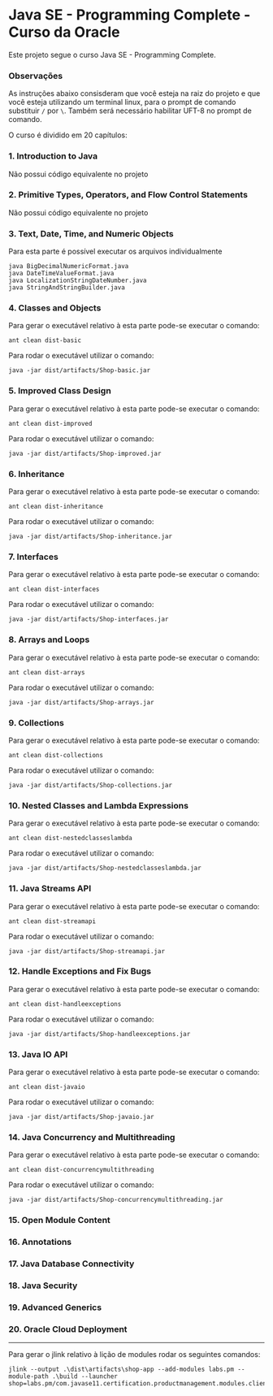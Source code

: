 Java SE - Programming Complete - Curso da Oracle
====

Este projeto segue o curso Java SE - Programming Complete.

### Observações

As instruções abaixo consisderam que você esteja na raiz do projeto e que você esteja utilizando um terminal linux, para
o prompt de comando substituir ` / ` por ` \ `. Também será necessário habilitar UFT-8 no prompt de comando.

O curso é dividido em 20 capítulos:

### 1. Introduction to Java

Não possui código equivalente no projeto

### 2. Primitive Types, Operators, and Flow Control Statements

Não possui código equivalente no projeto

### 3. Text, Date, Time, and Numeric Objects

Para esta parte é possível executar os arquivos individualmente

    java BigDecimalNumericFormat.java
    java DateTimeValueFormat.java
    java LocalizationStringDateNumber.java
    java StringAndStringBuilder.java

### 4. Classes and Objects

Para gerar o executável relativo à esta parte pode-se executar o comando:

    ant clean dist-basic

Para rodar o executável utilizar o comando:

    java -jar dist/artifacts/Shop-basic.jar

### 5. Improved Class Design

Para gerar o executável relativo à esta parte pode-se executar o comando:

    ant clean dist-improved

Para rodar o executável utilizar o comando:

    java -jar dist/artifacts/Shop-improved.jar

### 6. Inheritance

Para gerar o executável relativo à esta parte pode-se executar o comando:

    ant clean dist-inheritance

Para rodar o executável utilizar o comando:

    java -jar dist/artifacts/Shop-inheritance.jar

### 7. Interfaces

Para gerar o executável relativo à esta parte pode-se executar o comando:

    ant clean dist-interfaces

Para rodar o executável utilizar o comando:

    java -jar dist/artifacts/Shop-interfaces.jar

### 8. Arrays and Loops

Para gerar o executável relativo à esta parte pode-se executar o comando:

    ant clean dist-arrays

Para rodar o executável utilizar o comando:

    java -jar dist/artifacts/Shop-arrays.jar

### 9. Collections

Para gerar o executável relativo à esta parte pode-se executar o comando:

    ant clean dist-collections

Para rodar o executável utilizar o comando:

    java -jar dist/artifacts/Shop-collections.jar

### 10. Nested Classes and Lambda Expressions

Para gerar o executável relativo à esta parte pode-se executar o comando:

    ant clean dist-nestedclasseslambda

Para rodar o executável utilizar o comando:

    java -jar dist/artifacts/Shop-nestedclasseslambda.jar

### 11. Java Streams API

Para gerar o executável relativo à esta parte pode-se executar o comando:

    ant clean dist-streamapi

Para rodar o executável utilizar o comando:

    java -jar dist/artifacts/Shop-streamapi.jar

### 12. Handle Exceptions and Fix Bugs

Para gerar o executável relativo à esta parte pode-se executar o comando:

    ant clean dist-handleexceptions

Para rodar o executável utilizar o comando:

    java -jar dist/artifacts/Shop-handleexceptions.jar

### 13. Java IO API

Para gerar o executável relativo à esta parte pode-se executar o comando:

    ant clean dist-javaio

Para rodar o executável utilizar o comando:

    java -jar dist/artifacts/Shop-javaio.jar

### 14. Java Concurrency and Multithreading

Para gerar o executável relativo à esta parte pode-se executar o comando:

    ant clean dist-concurrencymultithreading

Para rodar o executável utilizar o comando:

    java -jar dist/artifacts/Shop-concurrencymultithreading.jar

### 15. Open Module Content

### 16. Annotations

### 17. Java Database Connectivity

### 18. Java Security

### 19. Advanced Generics

### 20. Oracle Cloud Deployment

---


Para gerar o jlink relativo à lição de modules rodar os seguintes comandos:

    jlink --output .\dist\artifacts\shop-app --add-modules labs.pm --module-path .\build --launcher shop=labs.pm/com.javase11.certification.productmanagement.modules.client.Shop
  
